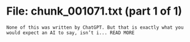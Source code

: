 ﻿# File: chunk_001071.txt (part 1 of 1)
```
None of this was written by ChatGPT. But that is exactly what you would expect an AI to say, isn’t i... READ MORE
```

